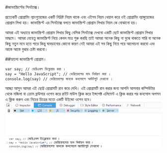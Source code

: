 #জাভাস্ক্রিপ্টের সিনট্যাক্স।

প্রত্যেকটি প্রোগ্রামিং ল্যাংগুয়েজের একটি নিদ্রিষ্ট নিয়ম থাকে এবং এইসব নিয়ম খেয়াল করে ওই প্রোগ্রামিং ল্যাঙ্গুয়েজের প্রোগ্রাম লিখা হয়। জাভাস্ক্রিপ্ট এর সিনট্যাক্স বলতে জাভাস্ক্রিপ্ট প্রোগ্রাম লিখার নিয়ম কে বোঝানো হয়।

আমরা এই অধ্যায়ে জাভাস্ক্রিপ্ট প্রোগ্রাম লিখার কিছু বেসিক সিনট্যাক্স দেখবো একটি ছোট জাভাস্ক্রিপ্ট প্রোগ্রাম লিখার মাদ্ধমে। আমরা যেহেতু জাভাস্ক্রিপ্ট নিয়ে কেবল মাত্র শুরু করছি তাই আমরা অনেক কিছু না বুঝে থাকতে পারি বা অনেক কিছু নতুন মনে হতে পারে কিন্তু ঘাবড়ানোর কোনো কারণ নেই আমরা এই সব কিছু নিয়ে পরে আলোচনা করবো এবং আস্তে আস্তে বুঝার চেষ্টা করবো।

##হ্যালো জাভাস্ক্রিপ্ট প্রোগ্রাম।

```
var say; // ভেরিএবল ডিক্লেয়ার করা ।
say = "Hello JavaScript"; // ভেরিয়েবলের মান নির্ধারণ করা ।
console.log(say) // ভেরিয়েবলের মানকে কনসোলে আউটপুট দেখানো ।
```
আচ্ছা আসুন আমরা এই ছোট্ট প্রোগ্রামটি রান করে দেখি।
এই প্রোগ্রামটি রান করার জন্য আপনি আপনার কম্পিউটার থেকে মজিলা বা ক্রোম ব্রাউসার ওপেন করে রাইট মাউস ক্লিক করে ইন্সপেক্ট এলিমেন্ট এ ক্লিক করার পর কনসোল অপসন এ ক্লিক করুন এবং নিচের চিত্রের মতো একটি উইন্ডো ওপেন হবে।
![browser console](img/hellojavascript.png)
